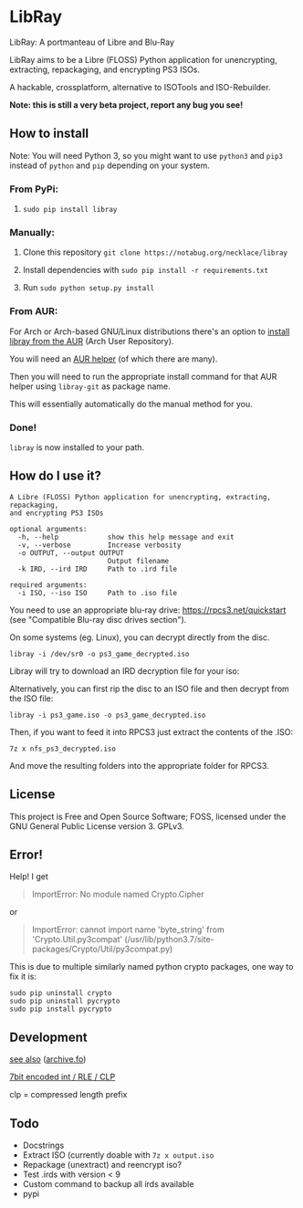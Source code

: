 # LibRay

LibRay: A portmanteau of Libre and Blu-Ray

LibRay aims to be a Libre (FLOSS) Python application for unencrypting, 
extracting, repackaging, and encrypting PS3 ISOs.

A hackable, crossplatform, alternative to ISOTools and ISO-Rebuilder.

**Note: this is still a very beta project, report any bug you see!**

## How to install

Note: You will need Python 3, so you might want to use `python3` and `pip3` instead of `python` and `pip` depending on your system.

### From PyPi:

1. `sudo pip install libray`

### Manually:

1. Clone this repository ```git clone https://notabug.org/necklace/libray```

2. Install dependencies with ```sudo pip install -r requirements.txt```

3. Run ```sudo python setup.py install```

### From AUR:

For Arch or Arch-based GNU/Linux distributions there's an option to [install libray from the AUR](https://aur.archlinux.org/packages/libray-git/) (Arch User Repository).

You will need an [AUR helper](https://wiki.archlinux.org/index.php/AUR_helpers) (of which there are many). 

Then you will need to run the appropriate install command for that AUR helper using `libray-git` as package name.

This will essentially automatically do the manual method for you.

### Done!

`libray` is now installed to your path.

## How do I use it?

```
A Libre (FLOSS) Python application for unencrypting, extracting, repackaging,
and encrypting PS3 ISOs

optional arguments:
  -h, --help            show this help message and exit
  -v, --verbose         Increase verbosity
  -o OUTPUT, --output OUTPUT
                        Output filename
  -k IRD, --ird IRD     Path to .ird file

required arguments:
  -i ISO, --iso ISO     Path to .iso file
```

You need to use an appropriate blu-ray drive: https://rpcs3.net/quickstart (see "Compatible Blu-ray disc drives section").

On some systems (eg. Linux), you can decrypt directly from the disc.

```
libray -i /dev/sr0 -o ps3_game_decrypted.iso
```

Libray will try to download an IRD decryption file for your iso:

Alternatively, you can first rip the disc to an ISO file and then decrypt from the ISO file:

```
libray -i ps3_game.iso -o ps3_game_decrypted.iso
```

Then, if you want to feed it into RPCS3 just extract the contents of the .ISO:

```
7z x nfs_ps3_decrypted.iso
```

And move the resulting folders into the appropriate folder for RPCS3.

## License

This project is Free and Open Source Software; FOSS, licensed under the GNU General Public License version 3. GPLv3.

## Error!

Help! I get 

> ImportError: No module named Crypto.Cipher

or

> ImportError: cannot import name 'byte_string' from 'Crypto.Util.py3compat' (/usr/lib/python3.7/site-packages/Crypto/Util/py3compat.py)

This is due to multiple similarly named python crypto packages, one way to fix it is:

```
sudo pip uninstall crypto
sudo pip uninstall pycrypto
sudo pip install pycrypto
```

## Development

[see also](http://www.psdevwiki.com/ps3/Bluray_disc#Encryption) ([archive.fo](https://archive.fo/hN1E6)) 

[7bit encoded int / RLE / CLP](https://github.com/Microsoft/referencesource/blob/master/mscorlib/system/io/binaryreader.cs#L582-L600)

clp = compressed length prefix

## Todo

- Docstrings
- Extract ISO (currently doable with `7z x output.iso`
- Repackage (unextract) and reencrypt iso?
- Test .irds with version < 9
- Custom command to backup all irds available
- pypi
